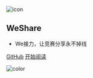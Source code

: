 ![icon](https://weshare.xin/cover1.jpg)

## WeShare

- We接力，让竞赛分享永不掉线


[GitHub](https://github.com/weshare2025/weshare.github.io)
[开始阅读](README.md)



<!-- 背景色 -->
![color](#fff)
